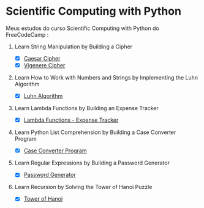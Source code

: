 # Scientific Computing with Python

  Meus estudos do curso Scientific Computing with Python do FreeCodeCamp : 

1. Learn String Manipulation by Building a Cipher
   - [x] [Caesar Cipher](https://github.com/dev-araujo/Scientific-Computing-with-Python/tree/main/01_caesar-cipher)
   - [x] [Vigenere Cipher](https://github.com/dev-araujo/Scientific-Computing-with-Python/tree/main/02_vigenere-cipher)
  
2. Learn How to Work with Numbers and Strings by Implementing the Luhn Algorithm

   - [x] [Luhn Algorithm](https://github.com/dev-araujo/Scientific-Computing-with-Python/tree/main/03_luhn-algorithm)

3. Learn Lambda Functions by Building an Expense Tracker

   - [x] [Lambda Functions - Expense Tracker](https://github.com/dev-araujo/Scientific-Computing-with-Python/tree/main/04_habit-tracker-lambda-func)

4. Learn Python List Comprehension by Building a Case Converter Program

   - [x] [Case Converter Program](https://github.com/dev-araujo/Scientific-Computing-with-Python/blob/main/05_list-case-converter/case_converter.py)
  
5. Learn Regular Expressions by Building a Password Generator

   - [x] [Password Generator](https://github.com/dev-araujo/Scientific-Computing-with-Python/blob/main/06_generator-password/regex.py)
6. Learn Recursion by Solving the Tower of Hanoi Puzzle

   - [x] [Tower of Hanoi](https://github.com/dev-araujo/Scientific-Computing-with-Python/tree/main/08_tower-of-hanoi)

